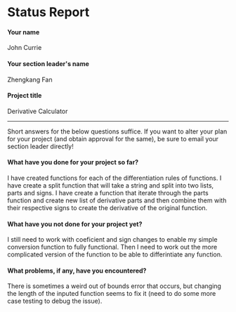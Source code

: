 # Status Report

#### Your name

John Currie

#### Your section leader's name

Zhengkang Fan

#### Project title

Derivative Calculator

***

Short answers for the below questions suffice. If you want to alter your plan for your project (and obtain approval for the same), be sure to email your section leader directly!

#### What have you done for your project so far?

I have created functions for each of the differentiation rules of functions. I have create a split function that will take a string and split into two lists, parts and signs. I have create a function that iterate through the parts function and create new list of derivative parts and then combine them with their respective signs to create the derivative of the original function.

#### What have you not done for your project yet?

I still need to work with coeficient and sign changes to enable my simple conversion function to fully functional. Then I need to work out the more complicated version of the function to be able to differintiate any function.

#### What problems, if any, have you encountered?

There is sometimes a weird out of bounds error that occurs, but changing the length of the inputed function seems to fix it (need to do some more case testing to debug the issue). 
